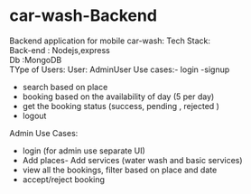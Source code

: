 # car-wash-Backend


Backend application for mobile car-wash:
Tech Stack:<br/>
Back-end : Nodejs,express<br>
Db :MongoDB<br>
 TYpe of Users:
 User:
 AdminUser 
 Use cases:- login
 -signup
 - search based on place
 - booking based on the availability of day (5 per day)
 - get the booking status (success, pending , rejected )
 - logout
 
 Admin Use Cases:
 - login (for admin use separate UI)
 - Add places- Add services (water wash and basic services)
 - view all the bookings, filter based on place and date
 - accept/reject booking
